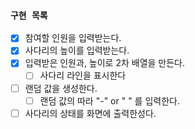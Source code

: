 ### `구현 목록`
- [X] 참여할 인원을 입력받는다.
- [X] 사다리의 높이를 입력받는다.
- [X] 입력받은 인원과, 높이로 2차 배열을 만든다.
  - [ ] 사다리 라인을 표시한다
- [ ] 랜덤 값을 생성한다.
  - [ ] 랜덤 값의 따라 "-" or " " 를 입력한다.
- [ ] 사다리의 상태를 화면에 출력한성다.
